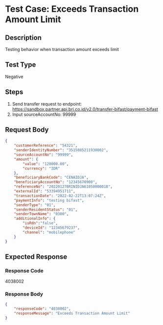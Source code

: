 # Test Case: Exceeds Transaction Amount Limit

## Description
Testing behavior when transaction amount exceeds limit

## Test Type
Negative

## Steps
1. Send transfer request to endpoint: https://sandbox.partner.api.bri.co.id/v2.0/transfer-bifast/payment-bifast
2. Input sourceAccountNo: 99999

## Request Body
```json
{
    "customerReference": "54321",
    "senderIdentityNumber": "3515085211930002",
    "sourceAccountNo": "99999",
    "amount": {
        "value": "120000.00",
        "currency": "IDR"
    },
    "beneficiaryBankCode": "CENAIDJA",
    "beneficiaryAccountNo": "12345678900",
    "referenceNo": "20220127BRINIDJA61050000018",
    "externalId": "53394951711",
    "transactionDate": "2022-02-22T13:07:24Z",
    "paymentInfo": "testing bifast",
    "senderType": "01",
    "senderResidentStatus": "01",
    "senderTownName": "0300",
    "additionalInfo": {
        "isRdn":"false",
        "deviceId": "12345679237",
        "channel": "mobilephone"
    }
}
```

## Expected Response
### Response Code
4038002

### Response Body
```json
{
    "responseCode": "4038002",
    "responseMessage": "Exceeds Transaction Amount Limit"
}
```
